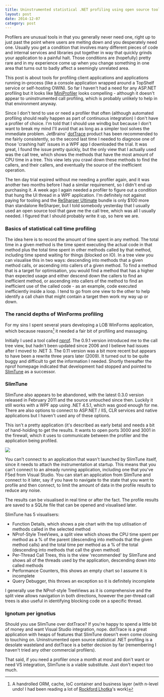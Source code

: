 ```yaml
---
title: Uninstrumented statistical .NET profiling using open source tools
layout: post
date: 2014-12-07
category: post
---
```


Profilers are unusual tools in that you generally never need one, right up to just past the point where users are melting down and you desperately need one. Usually you get a condition that involves many different pieces of code and internal services and libraries put together in way that quickly grinds your application to a painful halt. Those conditions are (hopefully) pretty rare and in my experience come up when you change something in one area that turns out to badly affect a seemingly unrelated area.

This post is about tools for profiling client applications and applications running in-process (like a console application wrapped around a TopShelf service or self-hosting OWIN). So far I haven't had a need for any ASP.NET profiling but it looks like [MiniProfiler](https://miniprofiler.com/) looks compelling - although it doesn't appear to uninstrumented call profiling, which is probably unlikely to help in that environment anyway.

Since I don't tend to use or need a profiler that often (although automated profiling should really happen as part of continuous integration) I don't have a profiler of choice. I'm told that I should use windbg but because I don't want to break my mind I'll avoid that as long as a simpler tool solves the immediate problem. JetBrains' [dotTrace](https://www.jetbrains.com/profiler/) product has been recommended to me fairly consistently, so the second last time I needed to diagnose one of those 'crashing halt' issues in a WPF app I downloaded the trial. It was great, I found the issue pretty quickly, but the only view that I actually used was the call tree, which shows the methods that have the most amount of CPU time in a tree. This view lets you crawl down these methods to find the callers, and their callers, and eventually the source of the inefficient operation.

The ten day trial expired without me needing a profiler again, and it was another two months before I had a similar requirement, so I didn't end up purchasing it. A week ago I again needed a profiler to figure out a condition that hung the UI thread in a WPF application. I'm definitely not against paying for tooling and the [ReSharper Ultimate](https://www.jetbrains.com/resharper/buy/index.jsp?product=ultimate) bundle is only $100 more than standalone ReSharper, but I told somebody yesterday that I usually used an open source tool that gave me the call tree, which was all I usually needed. I figured that I should probably write it up, so here we are.


### Basics of statistical call time profiling

The idea here is to record the amount of time spent in any method. The total time in a given method is the time spent executing the actual code in that method plus the total time spent in other methods called by that method, including time spend waiting for things (blocked on IO). In a tree view you can visualise this in two ways: descending into methods that a given method calls, or ascending into callers of a given method. To find a method that is a target for optimisation, you would find a method that has a higher than expected usage and either descend down the callers to find an inefficient method, or ascending into callers of the method to find an inefficient use of the called code - as an example, code executed inefficiently inside a loop. I tend to go from one view to the other to help identify a call chain that might contain a target then work my way up or down.


### The rancid depths of WinForms profiling

For my sins I spent several years developing a LOB WinForms application, which because reasons[^1] it needed a fair bit of profiling and massaging.

Initially I used a tool called [nprof](https://code.google.com/p/nprof/). The 0.9.1 version introduced me to the call tree view, but hadn't been updated since 2006 and I believe had issues after I moved to .NET 3. The 0.11 version was a bit more recent but appears to have been a rewrite three years later (2009). It turned out to be quite buggy and difficult to get the information I needed. Shortly thereafter the nprof homepage indicated that development had stopped and pointed to [SlimTune](https://code.google.com/p/slimtune/) as a successor.


### SlimTune

SlimTune also appears to be abandoned, with the latest 0.3.0 version released in February 2011 and the source untouched since then. Luckily it still works with a WPF app using .NET 4.5.1, which was good enough for me. There are also options to connect to ASP.NET / IIS, CLR services and native applications but I haven't used any of these options.

This isn't a pretty application (it's described as early beta) and needs a bit of hand-holding to get the results. It wants to open ports 3000 and 3001 in the firewall, which it uses to communicate between the profiler and the application being profiled.

![](https://i.imgur.com/QeAVxHM.png)

You can't connect to an application that wasn't launched by SlimTune itself, since it needs to attach the instrumentation at startup. This means that you can't connect to an already running application, including one that you've F5ed from Visual Studio. You can start an application from SlimTune and connect to it later, say if you have to navigate to the state that you want to profile and then connect, to limit the amount of data in the profile results to reduce any noise.

The results can be visualised in real time or after the fact. The profile results are saved to a SQLite file that can be opened and visualised later.

SlimTune has 5 visualisers:

- Function Details, which shows a pie chart with the top utilisation of methods called in the selected method
- NProf-Style TreeViews, a split view which shows the CPU time spent per method as a % of the parent (descending into methods that the given method calls) and the total time per method as a % of the total (descending into methods that call the given method)
- Per-Thread Call Trees, this is the view 'recommended' by SlimTune and shows all of the threads used by the application, descending down into called methods
- Performance Counters, this shows an empty chart so I assume it is incomplete
- Query Debugger, this throws an exception so it is definitely incomplete

I generally use the NProf-style TreeViews as it is comprehensive and the split view allows navigation in both directions, however the per-thread call trees is also useful in identifying blocking code on a specific thread.


### Ignotum per ignotius

Should you use SlimTune over dotTrace? If you're happy to spend a little bit of money and want Visual Studio integration, nope. dotTrace is a great application with heaps of features that SlimTune doesn't even come closing to touching on. Uninstrumented open source statistical .NET profiling is a desolate wasteland and dotTrace is a better decision by far (remembering I haven't tried any other commercial profilers).

That said, if you need a profiler once a month at most and don't want or need VS integration, SlimTune is a viable substitute. Just don't expect too much.



[^1]: A handrolled ORM, cache, IoC container and business layer (with n-level undo! I had been reading a lot of [Rockford Lhotka](https://www.lhotka.net/)'s work) 


